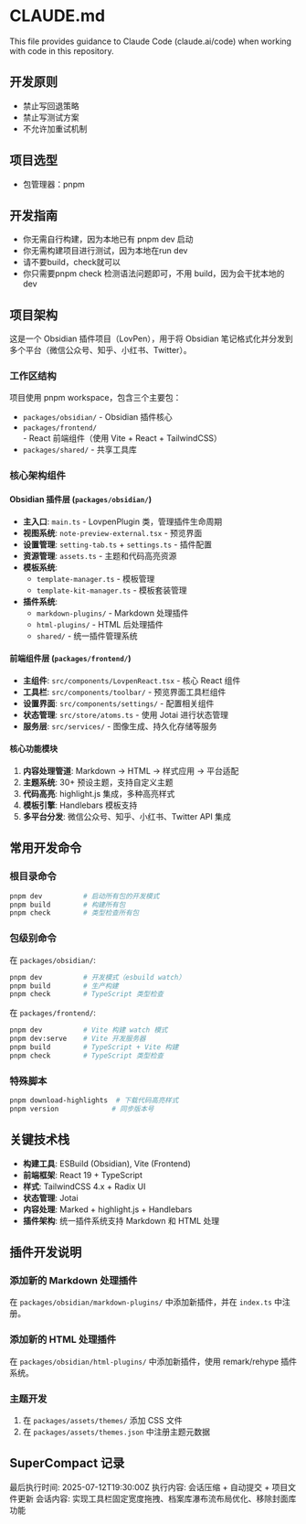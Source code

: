 # CLAUDE.md

This file provides guidance to Claude Code (claude.ai/code) when working with code in this repository.

## 开发原则
- 禁止写回退策略
- 禁止写测试方案
- 不允许加重试机制

## 项目选型
- 包管理器：pnpm

## 开发指南
- 你无需自行构建，因为本地已有 pnpm dev 启动
- 你无需构建项目进行测试，因为本地在run dev
- 请不要build，check就可以
- 你只需要pnpm check 检测语法问题即可，不用 build，因为会干扰本地的dev

## 项目架构

这是一个 Obsidian 插件项目（LovPen），用于将 Obsidian 笔记格式化并分发到多个平台（微信公众号、知乎、小红书、Twitter）。

### 工作区结构
项目使用 pnpm workspace，包含三个主要包：

- `packages/obsidian/` - Obsidian 插件核心
- `packages/frontend/` - React 前端组件（使用 Vite + React + TailwindCSS）
- `packages/shared/` - 共享工具库

### 核心架构组件

#### Obsidian 插件层 (`packages/obsidian/`)
- **主入口**: `main.ts` - LovpenPlugin 类，管理插件生命周期
- **视图系统**: `note-preview-external.tsx` - 预览界面
- **设置管理**: `setting-tab.ts` + `settings.ts` - 插件配置
- **资源管理**: `assets.ts` - 主题和代码高亮资源
- **模板系统**: 
  - `template-manager.ts` - 模板管理
  - `template-kit-manager.ts` - 模板套装管理
- **插件系统**: 
  - `markdown-plugins/` - Markdown 处理插件
  - `html-plugins/` - HTML 后处理插件
  - `shared/` - 统一插件管理系统

#### 前端组件层 (`packages/frontend/`)
- **主组件**: `src/components/LovpenReact.tsx` - 核心 React 组件
- **工具栏**: `src/components/toolbar/` - 预览界面工具栏组件
- **设置界面**: `src/components/settings/` - 配置相关组件
- **状态管理**: `src/store/atoms.ts` - 使用 Jotai 进行状态管理
- **服务层**: `src/services/` - 图像生成、持久化存储等服务

#### 核心功能模块
1. **内容处理管道**: Markdown → HTML → 样式应用 → 平台适配
2. **主题系统**: 30+ 预设主题，支持自定义主题
3. **代码高亮**: highlight.js 集成，多种高亮样式
4. **模板引擎**: Handlebars 模板支持
5. **多平台分发**: 微信公众号、知乎、小红书、Twitter API 集成

## 常用开发命令

### 根目录命令
```bash
pnpm dev          # 启动所有包的开发模式
pnpm build        # 构建所有包
pnpm check        # 类型检查所有包
```

### 包级别命令
在 `packages/obsidian/`:
```bash
pnpm dev          # 开发模式（esbuild watch）
pnpm build        # 生产构建
pnpm check        # TypeScript 类型检查
```

在 `packages/frontend/`:
```bash
pnpm dev          # Vite 构建 watch 模式
pnpm dev:serve    # Vite 开发服务器
pnpm build        # TypeScript + Vite 构建
pnpm check        # TypeScript 类型检查
```

### 特殊脚本
```bash
pnpm download-highlights  # 下载代码高亮样式
pnpm version             # 同步版本号
```

## 关键技术栈

- **构建工具**: ESBuild (Obsidian), Vite (Frontend)
- **前端框架**: React 19 + TypeScript
- **样式**: TailwindCSS 4.x + Radix UI
- **状态管理**: Jotai
- **内容处理**: Marked + highlight.js + Handlebars
- **插件架构**: 统一插件系统支持 Markdown 和 HTML 处理

## 插件开发说明

### 添加新的 Markdown 处理插件
在 `packages/obsidian/markdown-plugins/` 中添加新插件，并在 `index.ts` 中注册。

### 添加新的 HTML 处理插件
在 `packages/obsidian/html-plugins/` 中添加新插件，使用 remark/rehype 插件系统。

### 主题开发
1. 在 `packages/assets/themes/` 添加 CSS 文件
2. 在 `packages/assets/themes.json` 中注册主题元数据

## SuperCompact 记录

最后执行时间: 2025-07-12T19:30:00Z
执行内容: 会话压缩 + 自动提交 + 项目文件更新
会话内容: 实现工具栏固定宽度拖拽、档案库瀑布流布局优化、移除封面库功能